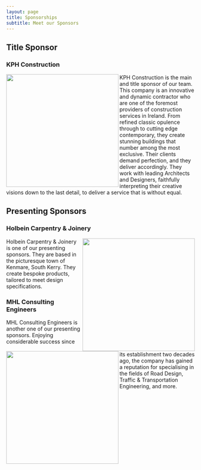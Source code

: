 ```yaml
---
layout: page
title: Sponsorships
subtitle: Meet our Sponsors
---
```


## Title Sponsor

### KPH Construction

<img align="left" width="300" height="300" src="https://www.kenmare.ie/contentFiles/productImages/Large/KPH-Logo1.png">

KPH Construction is the main and title sponsor of our team. This company is an innovative and dynamic contractor who are one of the foremost providers of construction services in Ireland. From refined classic opulence through to cutting edge contemporary, they create stunning buildings that number among the most exclusive. Their clients demand perfection, and they deliver accordingly. They work with leading Architects and Designers, faithfully interpreting their creative visions down to the last detail, to deliver a service that is without equal.

## Presenting Sponsors

### Holbein Carpentry & Joinery

<img align="right" width="300" height="300" src="https://www.kenmare.ie/contentFiles/productImages/Large/Holbein.png">

Holbein Carpentry & Joinery is one of our presenting sponsors. They are based in the picturesque town of Kenmare, South Kerry. They create bespoke products, tailored to meet design specifications. 

### MHL Consulting Engineers

<img align="left" width="300" height="300" src="https://acei.ie/ws-content/uploads/logo-mhl.gif">

MHL Consulting Engineers is another one of our presenting sponsors. Enjoying considerable success since its establishment two decades ago, the company has gained a reputation for specialising in the fields of Road Design, Traffic & Transportation Engineering, and more.

